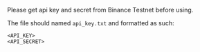 Please get api key and secret from Binance Testnet before using.

The file should named `api_key.txt` and formatted as such:
```
<API_KEY>
<API_SECRET>
```